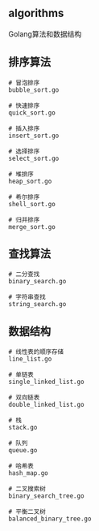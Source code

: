 ## algorithms
Golang算法和数据结构

## 排序算法  
```
# 冒泡排序  
bubble_sort.go 

# 快速排序
quick_sort.go

# 插入排序
insert_sort.go

# 选择排序
select_sort.go

# 堆排序
heap_sort.go

# 希尔排序
shell_sort.go

# 归并排序
merge_sort.go
```

## 查找算法
```
# 二分查找
binary_search.go

# 字符串查找
string_search.go
```

## 数据结构
```
# 线性表的顺序存储
line_list.go

# 单链表
single_linked_list.go

# 双向链表
double_linked_list.go

# 栈
stack.go

# 队列
queue.go

# 哈希表
hash_map.go

# 二叉搜索树
binary_search_tree.go

# 平衡二叉树
balanced_binary_tree.go
```